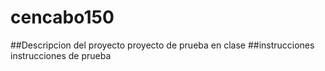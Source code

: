 # cencabo150
##Descripcion del proyecto
 proyecto de prueba en clase
 ##instrucciones
 instrucciones de prueba

